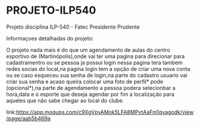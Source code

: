 # PROJETO-ILP540
Projeto disciplina ILP-540 - Fatec Presidente Prudente


Informaçoes detalhadas do projeto:

O projeto nada mais é do que um agendamento de aulas do centro esportivo de (Martinópolis),onde vai ter uma pagina para direcionar para cadastramentro ou se pessoa ja possui login nessa pagina tera tambem redes socias do local,na pagina login tem a opção de criar uma nova conta ou se caso esqueceu sua senha de login,na parte do cadastro usuario vai criar sua senha e acaso queira colocar uma foto de perfil* pode (opcional*),na parte de agendamento a pessoa podera selecionbar a hora,data e o esporte que deseja agendar por fim a localização para aqueles que não sabe chegar ao local do clube. 

link:https://app.moqups.com/c9XgVpyAMok5LFA8MPvtAaFm1qyagodk/view/page/aab5b469a